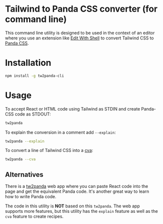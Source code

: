 # Tailwind to Panda CSS converter (for command line)

This command line utility is designed to be used in the context of an editor where you use an extension like [Edit With Shell](https://marketplace.visualstudio.com/items?itemName=ryu1kn.edit-with-shell) to convert Tailwind CSS to [Panda CSS](https://panda-css.com/docs/concepts/recipes).

# Installation

```sh
npm install -g tw2panda-cli
```

# Usage

To accept React or HTML code using Tailwind as STDIN and create Panda-CSS code as STDOUT:

```sh
tw2panda
```

To explain the conversion in a comment add `--explain`:

```sh
tw2panda --explain
```

To convert a line of Tailwind CSS into a [cva](https://panda-css.com/docs/concepts/recipes):

```sh
tw2panda --cva
```

## Alternatives

There is a [tw2panda](https://tw2panda-astahmer.vercel.app/) web app where you can paste React code into the page and get the equivalent Panda code. It's another great way to learn how to write Panda code.

The code in this utility is **NOT** based on this `tw2panda`. The web app supports more features, but this utility has the `explain` feature as well as the `cva` feature to create recipes.
